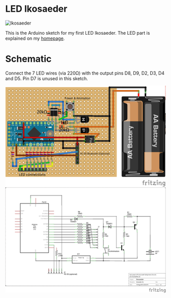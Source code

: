 # LED Ikosaeder
![Ikosaeder](http://www.4k2.de/ikosaeder/img/ikosaeder_final.jpg "LED Ikosaeder")

This is the Arduino sketch for my first LED Ikosaeder.
The LED part is explained on my [homepage](http://www.4k2.de/ikosaeder).

# Schematic
Connect the 7 LED wires (via 220Ω) with the output pins D8, D9, D2, D3, D4 and D5.
Pin D7 is unused in this sketch.

![PCB](fritzing/Ikosaeder_bb.png)
![Schematic](fritzing/Ikosaeder_schem.png)
